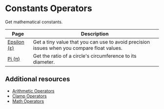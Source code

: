 # Constants Operators

Get mathematical constants.

| **Page** | **Description** |
| --- | --- |
| [Epsilon (&epsilon;)](Operator-Epsilon.md) | Get a tiny value that you can use to avoid precision issues when you compare float values. |
| [Pi (&pi;)](Operator-Pi.md) | Get the ratio of a circle's circumference to its diameter. |

## Additional resources

- [Arithmetic Operators](Arithmetic.md)
- [Clamp Operators](Clamp.md)
- [Math Operators](Math.md)
